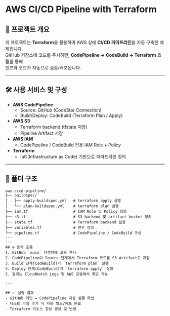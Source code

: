 # AWS CI/CD Pipeline with Terraform

## 📖 프로젝트 개요
이 프로젝트는 **Terraform**을 활용하여 AWS 상에 **CI/CD 파이프라인**을 자동 구축한 예제입니다.  
GitHub 저장소에 코드를 푸시하면, **CodePipeline → CodeBuild → Terraform** 흐름을 통해  
인프라 코드가 자동으로 검증/배포됩니다.

---

## 🛠️ 사용 서비스 및 구성
- **AWS CodePipeline**
  - Source: GitHub (CodeStar Connection)
  - Build/Deploy: CodeBuild (Terraform Plan / Apply)
- **AWS S3**
  - Terraform backend (tfstate 저장)
  - Pipeline Artifact 저장
- **AWS IAM**
  - CodePipeline / CodeBuild 전용 IAM Role + Policy
- **Terraform**
  - IaC(Infrastructure as Code) 기반으로 파이프라인 정의

---

## 📂 폴더 구조
```plaintext
aws-cicd-pipeline/
├── buildspec/
│   ├── apply-buildspec.yml   # terraform apply 실행
│   └── plan-buildspec.yml    # terraform plan 실행
├── iam.tf                    # IAM Role 및 Policy 정의
├── s3.tf                     # S3 backend 및 artifact bucket 정의
├── state.tf                  # Terraform backend 설정
├── variables.tf              # 변수 정의
└── pipeline.tf               # CodePipeline / CodeBuild 구성
---
---
## ⚙️ 동작 흐름
1. GitHub `main` 브랜치에 코드 푸시  
2. CodePipeline이 Source 단계에서 Terraform 코드를 S3 Artifact로 저장  
3. Build 단계(CodeBuild)가 `terraform plan` 실행  
4. Deploy 단계(CodeBuild)가 `terraform apply` 실행  
5. 결과는 CloudWatch Logs 및 AWS 콘솔에서 확인 가능

---

## ✅ 실행 결과
- GitHub 커밋 → CodePipeline 자동 실행 확인
- 테스트 파일 추가 시 자동 빌드/배포 완료
- Terraform 리소스 정상 생성 및 반영
